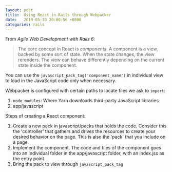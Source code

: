 ```yaml
---
layout: post
title:  Using React in Rails through Webpacker
date:   2019-05-30 20:00:56 +0800
categories: rails
---
```


From _Agile Web Development with Rails 6_:
> The core concept in React is _components_. A component is a view, backed by some sort of state. When the state changes, the view rerenders. The view can behave differently depending on the current state inside the component.

You can use the `javascript_pack_tag('component_name')` in individual view to load in the JavaScript code only when necessary.

Webpacker is configured with certain paths to locate files we ask to `import`:
1. `node_modules`: Where Yarn downloads third-party JavaScript libraries
2. app/javascript

Steps of creating a React component:
1. Create a new pack in javascript/packs that holds the code. Consider this the 'controller' that gathers and drives the resources to create your desired behavior on the page. This is also the 'pack' that you include on a page.
2. Implement the component. The code and files of the component goes into an individual folder in the app/javascript folder, with an index.jsx as the entry point.
3. Bring the pack to view through `javascript_pack_tag`
